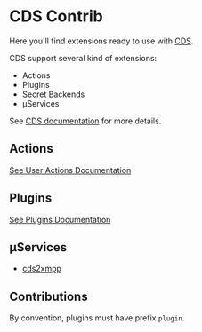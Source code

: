 # CDS Contrib

Here you'll find extensions ready to use with [CDS](https://github.com/ovh/cds).

CDS support several kind of extensions:

- Actions
- Plugins
- Secret Backends
- µServices

See [CDS documentation](https://github.com/ovh/cds) for more details.

## Actions

[See User Actions Documentation](https://ovh.github.io/cds/workflows/pipelines/pipelines.actions/)

## Plugins

[See Plugins Documentation](https://ovh.github.io/cds/workflows/pipelines/pipelines.actions.user-actions/)

## µServices

- [cds2xmpp](https://github.com/ovh/cds/tree/master/contrib/uservices/cds2xmpp)

## Contributions

By convention, plugins must have prefix `plugin`.
